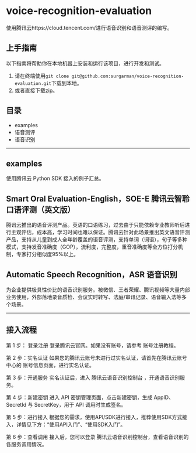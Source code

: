 # voice-recognition-evaluation

使用腾讯云https://cloud.tencent.com/进行语音识别和语音测评的编写。

## 上手指南
以下指南将帮助你在本地机器上安装和运行该项目，进行开发和测试。
1. 请在终端使用`git clone git@github.com:surgarman/voice-recognition-evaluation.git`下载到本地。
2. 或者直接下载zip。

## 目录
* examples
* 语音测评
* 语音识别

---
## examples
使用腾讯云 Python SDK 接入的例子汇总。

## Smart Oral Evaluation-English，SOE-E 腾讯云智聆口语评测（英文版）

腾讯云推出的语音评测产品。英语的口语练习，过去由于只能依赖专业教师听后进行主观评估，成本高，学习时间也难以保证。腾讯云针对此场景推出英文语音评测产品，支持从儿童到成人全年龄覆盖的语音评测，支持单词（词语），句子等多种模式，支持发音准确度（GOP），流利度，完整度，重音准确度等全方位打分机制，专家打分相似度95%以上。


## Automatic Speech Recognition，ASR 语音识别

为企业提供极具性价比的语音识别服务。被微信、王者荣耀、腾讯视频等大量内部业务使用，外部落地录音质检、会议实时转写、法庭/审讯记录、语音输入法等多个场景。

---
## 接入流程

第 1 步： 登录注册
登录腾讯云官网。如果没有账号，请参考 账号注册教程。

第 2 步：实名认证
如果您的腾讯云账号未进行过实名认证，请首先在腾讯云账号中心的 账号信息页面，进行实名认证。

第 3 步：开通服务
实名认证后，进入 腾讯云语音识别控制台 ，开通语音识别服务。

第 4 步：新建密钥
进入 API 密钥管理页面，点击新建密钥，生成 AppID、SecretId 与 SecretKey，用于 API 调用时生成签名。

第 5 步：进行接入
根据您的需求，使用API/SDK进行接入，推荐使用SDK方式接入，详情见下方：“使用API入门”、“使用SDK入门”。

第 6 步：查看调用
接入后，您可以登录 腾讯云语音识别控制台，查看语音识别的各服务调用情况。
